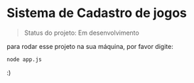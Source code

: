 # Sistema de Cadastro de jogos

> Status do projeto: Em desenvolvimento

para rodar esse projeto na sua máquina, por favor digite:

```
node app.js
```

:)
